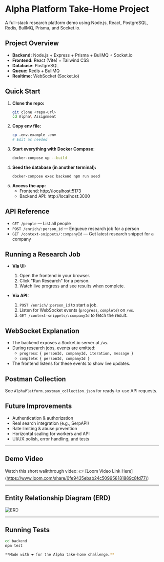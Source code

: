 # Alpha Platform Take-Home Project

A full-stack research platform demo using Node.js, React, PostgreSQL, Redis, BullMQ, Prisma, and Socket.io.

## Project Overview
- **Backend:** Node.js + Express + Prisma + BullMQ + Socket.io
- **Frontend:** React (Vite) + Tailwind CSS
- **Database:** PostgreSQL
- **Queue:** Redis + BullMQ
- **Realtime:** WebSocket (Socket.io)

## Quick Start

1. **Clone the repo:**
   ```bash
   git clone <repo-url>
   cd Alpha\ Assignment
   ```
2. **Copy env file:**
   ```bash
   cp .env.example .env
   # Edit as needed
   ```
3. **Start everything with Docker Compose:**
   ```bash
   docker-compose up --build
   ```
4. **Seed the database (in another terminal):**
   ```bash
   docker-compose exec backend npm run seed
   ```
5. **Access the app:**
   - Frontend: http://localhost:5173
   - Backend API: http://localhost:3000

## API Reference

- `GET /people` — List all people
- `POST /enrich/:person_id` — Enqueue research job for a person
- `GET /context-snippets/:companyId` — Get latest research snippet for a company

## Running a Research Job

- **Via UI:**
  1. Open the frontend in your browser.
  2. Click "Run Research" for a person.
  3. Watch live progress and see results when complete.

- **Via API:**
  1. `POST /enrich/:person_id` to start a job.
  2. Listen for WebSocket events (`progress`, `complete`) on `/ws`.
  3. `GET /context-snippets/:companyId` to fetch the result.

## WebSocket Explanation
- The backend exposes a Socket.io server at `/ws`.
- During research jobs, events are emitted:
  - `progress`: `{ personId, companyId, iteration, message }`
  - `complete`: `{ personId, companyId }`
- The frontend listens for these events to show live updates.

## Postman Collection
See `AlphaPlatform.postman_collection.json` for ready-to-use API requests.

## Future Improvements
- Authentication & authorization
- Real search integration (e.g., SerpAPI)
- Rate limiting & abuse prevention
- Horizontal scaling for workers and API
- UI/UX polish, error handling, and tests

---
## Demo Video

Watch this short walkthrough video:
👉 [Loom Video Link Here](https://www.loom.com/share/0fe9435ebab24c509958181889c8fd77\)

---
## Entity Relationship Diagram (ERD)

![ERD](docs/erd.png)


---
## Running Tests

```bash
cd backend
npm test

**Made with ❤️ for the Alpha take-home challenge.**
